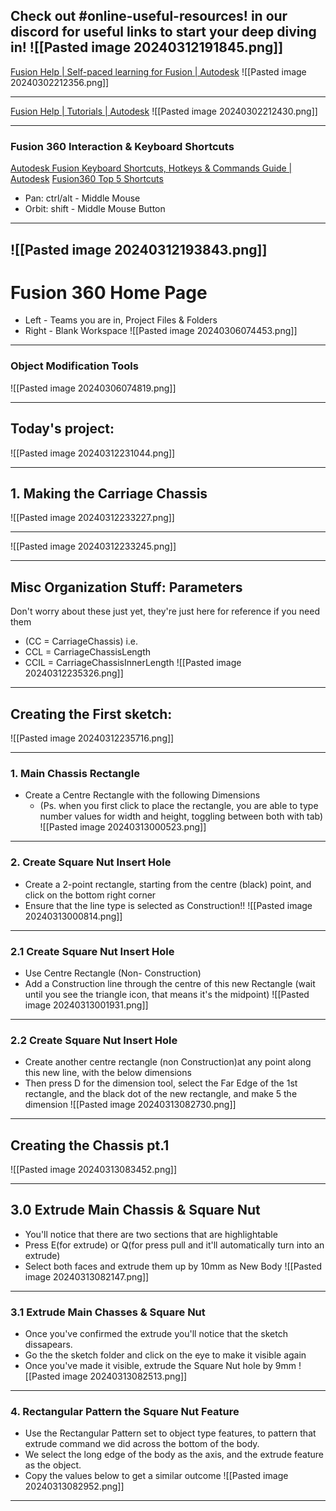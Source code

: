 Check out #**online-useful-resources!** in our discord for useful links to start your deep diving in!
![[Pasted image 20240312191845.png]]
---

[Fusion Help | Self-paced learning for Fusion | Autodesk](https://help.autodesk.com/view/fusion360/ENU/courses/)
![[Pasted image 20240302212356.png]]

---
[Fusion Help | Tutorials | Autodesk](https://help.autodesk.com/view/fusion360/ENU/?guid=GUID-962B7698-D862-4D7D-AB33-EEE39542DD2F)
![[Pasted image 20240302212430.png]]

---
### Fusion 360 Interaction & Keyboard Shortcuts

[Autodesk Fusion Keyboard Shortcuts, Hotkeys & Commands Guide | Autodesk](https://www.autodesk.com/shortcuts/fusion-360)
[Fusion360 Top 5 Shortcuts](https://youtu.be/eLAojK6MyPo)
- Pan: ctrl/alt - Middle Mouse
- Orbit: shift - Middle Mouse Button

---
![[Pasted image 20240312193843.png]]
---
# Fusion 360 Home Page
- Left - Teams you are in, Project Files & Folders
- Right - Blank Workspace
![[Pasted image 20240306074453.png]]
---
### Object Modification Tools
![[Pasted image 20240306074819.png]]

---
## Today's project:
![[Pasted image 20240312231044.png]]

---
## 1. Making the Carriage Chassis
![[Pasted image 20240312233227.png]]

---

![[Pasted image 20240312233245.png]]

---
## Misc Organization Stuff: Parameters
Don't worry about these just yet, they're just here for reference if you need them
- (CC = CarriageChassis) i.e. 
- CCL = CarriageChassisLength
- CCIL = CarriageChassisInnerLength
![[Pasted image 20240312235326.png]]

---
## Creating the First sketch:
![[Pasted image 20240312235716.png]]

---
### 1. Main Chassis Rectangle
- Create a Centre Rectangle with the following Dimensions
	- (Ps. when you first click to place the rectangle, you are able to type number values for width and height, toggling between both with tab)
![[Pasted image 20240313000523.png]]

---
### 2. Create Square Nut Insert Hole
- Create a 2-point rectangle, starting from the centre (black) point, and click on the bottom right corner
- Ensure that the line type is selected as Construction!!
![[Pasted image 20240313000814.png]]

---
### 2.1 Create Square Nut Insert Hole
* Use Centre Rectangle (Non- Construction)
* Add a Construction line through the centre of this new Rectangle (wait until you see the triangle icon, that means it's the midpoint)
![[Pasted image 20240313001931.png]]
---
### 2.2 Create Square Nut Insert Hole
* Create another centre rectangle (non Construction)at any point along this new line, with the below dimensions
* Then press D for the dimension tool, select the Far Edge of the 1st rectangle, and the black dot of the new rectangle, and make 5 the dimension
![[Pasted image 20240313082730.png]]
---
## Creating the Chassis pt.1
![[Pasted image 20240313083452.png]]


---
## 3.0 Extrude Main Chassis & Square Nut
- You'll notice that there are two sections that are highlightable
- Press E(for extrude) or Q(for press pull and it'll automatically turn into an extrude)
- Select both faces and extrude them up by 10mm as New Body
![[Pasted image 20240313082147.png]]

---
### 3.1 Extrude Main Chasses & Square Nut
* Once you've confirmed the extrude you'll notice that the sketch dissapears.
* Go the the sketch folder and click on the eye to make it visible again
* Once you've made it visible, extrude the Square Nut hole by 9mm
![[Pasted image 20240313082513.png]]

---

### 4. Rectangular Pattern the Square Nut Feature
- Use the Rectangular Pattern set to object type features, to pattern that extrude command we did across the bottom of the body.
- We select the long edge of the body as the axis, and the extrude feature as the object.
- Copy the values below to get a similar outcome
![[Pasted image 20240313082952.png]]
---
